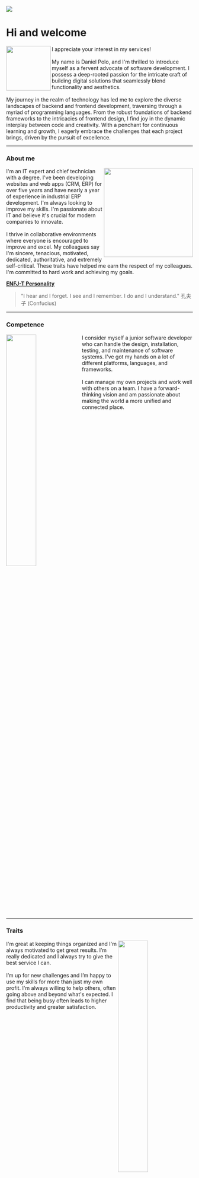 ![](https://www.16personalities.com/static/animations/type-descriptions/introductions/protagonist.svg?v=2)

# Hi and welcome
<img src="https://www.16personalities.com/static/images/academy/diplomats/resource.svg" align="left" width="120px"/>
I appreciate your interest in my services!
<br><br>
My name is Daniel Polo, and I'm thrilled to introduce myself as a fervent advocate of software development. I possess a deep-rooted passion for the intricate craft of building digital solutions that seamlessly blend functionality and aesthetics.
<br><br>
My journey in the realm of technology has led me to explore the diverse landscapes of backend and frontend development, traversing through a myriad of programming languages. From the robust foundations of backend frameworks to the intricacies of frontend design, I find joy in the dynamic interplay between code and creativity. With a penchant for continuous learning and growth, I eagerly embrace the challenges that each project brings, driven by the pursuit of excellence.
<br clear="left"/>

---
### About me
<img src="https://www.16personalities.com/static/images/personality-types/avatars/faces/enfj-protagonist-s3-v1-male.svg?v=3" align="right" width="240px"/>
I'm an IT expert and chief technician with a degree. I've been developing websites and web apps (CRM, ERP) for over five years and have nearly a year of experience in industrial ERP development. I'm always looking to improve my skills. I'm passionate about IT and believe it's crucial for modern companies to innovate.
<br><br>
I thrive in collaborative environments where everyone is encouraged to improve and excel. My colleagues say I'm sincere, tenacious, motivated, dedicated, authoritative, and extremely self-critical. These traits have helped me earn the respect of my colleagues. I'm committed to hard work and achieving my goals.
<br clear="right"/>

[**ENFJ-T Personality**](https://www.16personalities.com/enfj-personality)

> "I hear and I forget. I see and I remember. I do and I understand." 孔夫子 (Confucius)

---
### Competence
<img src="https://www.16personalities.com/static/images/personality-types/scenes/diplomats_Protagonist_ENFJ_workplace_habits.svg" align="left" width="40%"/>
I consider myself a junior software developer who can handle the design, installation, testing, and maintenance of software systems. I've got my hands on a lot of different platforms, languages, and frameworks.
<br><br>
I can manage my own projects and work well with others on a team. I have a forward-thinking vision and am passionate about making the world a more unified and connected place.
<br clear="left"/>

---
### Traits
<img src="https://www.16personalities.com/static/images/personality-types/scenes/diplomats_Protagonist_ENFJ_career_path.svg" align="right" width="40%"/>
I'm great at keeping things organized and I'm always motivated to get great results. I’m really dedicated and I always try to give the best service I can.
<br><br>
I’m up for new challenges and I’m happy to use my skills for more than just my own profit. I'm always willing to help others, often going above and beyond what's expected. I find that being busy often leads to higher productivity and greater satisfaction.
<br clear="right"/>

---
### Philosophy
<img src="https://www.16personalities.com/static/images/personality-types/scenes/diplomats_Protagonist_ENFJ_strengths.svg" align="left" width="40%"/>
I’m really curious and have a strong desire to try new things that fall within my interests. Sometimes I look for new challenges just because I’m curious or because I want to learn or grow.
<br><br>
I'm good at looking at my own work and seeing what I can do better. I know when I've done a good job and where I can improve. I can take constructive criticism in stride and take pride in my commitment to my work.
<br clear="left"/>

---
### Motivation
<img src="https://www.16personalities.com/static/images/personality-types/scenes/diplomats_Protagonist_ENFJ_parenthood.svg" align="right" width="40%"/>
I am fueled by the thrill of new challenges and the relentless pursuit of growth, which is why I have a profound love for the IT field. The ever-evolving nature of technology excites me, and I thrive in environments where innovation and continuous learning are at the forefront.
<br><br>
As my technical skills expand and evolve, I am confident in my ability to make meaningful contributions to any project I undertake. I am eager to showcase my capabilities, leveraging my knowledge and passion to drive success and push the boundaries of what’s possible in software development.
<br clear="right"/>

---
### Check out my repositories
- [🏆 Code challenges](https://github.com/stars/danielPoloWork/lists/code-challenges): Solutions to coding challenge websites like LeetCode.
- [🚀 My stack](https://github.com/stars/danielPoloWork/lists/my-stack): A collection of my personal projects.
- [📚 Utilities](https://github.com/stars/danielPoloWork/lists/utilities): Configuration files, guides, templates, themes, and other utilities.
- [📙 EURIS Academy 2022 - Material](https://github.com/stars/danielPoloWork/lists/euris-academy-2022-material): Tutor's materials from my studies.
- [🎓 EURIS Academy 2022 - Exams](https://github.com/stars/danielPoloWork/lists/euris-academy-2022-exams): My exams and assessments.
  
![](https://www.16personalities.com/static/images/personality-types/scenes/diplomats_Protagonist_ENFJ_friendships.svg)
